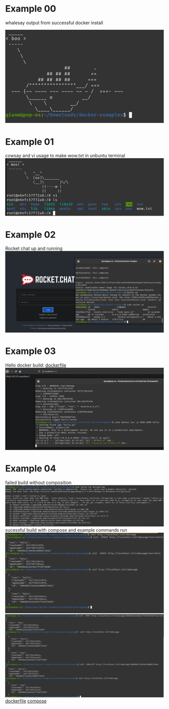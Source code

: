 # Example 00
whalesay output from successful docker install

![whalesay](./lab09_0.png)
# Example 01
cowsay and vi usage to make wow.txt in unbuntu terminal
![cowsay](./lab09_1.png)

# Example 02 
Rocket chat up and running
![cowsay](./lab09_2.png)
# Example 03

Hello docker build: [dockerfile](./example03/dockerfile)
![cowsay](./lab09_3.png)

# Example 04
failed build without composition
![cowsay](./lab09_4.png)
sucessful build with compose and example commands run
![cowsay](./lab09_5.png)
![cowsay](./lab09_6.png)
[dockerfile](./example04/dockerfile)
[compose](./example04/docker-compose.yml)